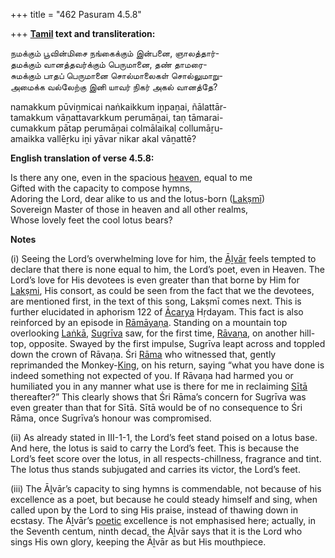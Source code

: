 +++
title = "462 Pasuram 4.5.8"

+++
**[Tamil](/definition/tamil#history "show Tamil definitions") text and transliteration:**

நமக்கும் பூவின்மிசை நங்கைக்கும் இன்பனை, ஞாலத்தார்-  
தமக்கும் வானத்தவர்க்கும் பெருமானை, தண் தாமரை-  
சுமக்கும் பாதப் பெருமானை சொல்மாலைகள் சொல்லுமாறு-  
அமைக்க வல்லேற்கு இனி யாவர் நிகர் அகல் வானத்தே?

namakkum pūviṉmicai naṅkaikkum iṉpaṉai, ñālattār-  
tamakkum vāṉattavarkkum perumāṉai, taṇ tāmarai-  
cumakkum pātap perumāṉai colmālaikaḷ collumāṟu-  
amaikka vallēṟku iṉi yāvar nikar akal vāṉattē?

**English translation of verse 4.5.8:**

Is there any one, even in the spacious [heaven](/definition/heaven#history "show heaven definitions"), equal to me  
Gifted with the capacity to compose hymns,  
Adoring the Lord, dear alike to us and the lotus-born ([Lakṣmī](/definition/lakshmi#vaishnavism "show Lakṣmī definitions"))  
Sovereign Master of those in heaven and all other realms,  
Whose lovely feet the cool lotus bears?

**Notes**

\(i\) Seeing the Lord’s overwhelming love for him, the [Āḻvār](/definition/aḻvar#vaishnavism "show Āḻvār definitions") feels tempted to declare that there is none equal to him, the Lord’s poet, even in Heaven. The Lord’s love for His devotees is even greater than that borne by Him for [Lakṣmi](/definition/lakshmi#vaishnavism "show Lakṣmi definitions"), His consort, as could be seen from the fact that we the devotees, are mentioned first, in the text of this song, Lakṣmī comes next. This is further elucidated in aphorism 122 of [Ācarya](/definition/acarya#vaishnavism "show Ācarya definitions") Hṛdayam. This fact is also reinforced by an episode in [Rāmāyaṇa](/definition/ramayana#vaishnavism "show Rāmāyaṇa definitions"). Standing on a mountain top overlooking [Laṅkā](/definition/lanka#vaishnavism "show Laṅkā definitions"), [Sugrīva](/definition/sugriva#vaishnavism "show Sugrīva definitions") saw, for the first time, [Rāvaṇa](/definition/ravana#vaishnavism "show Rāvaṇa definitions"), on another hill-top, opposite. Swayed by the first impulse, Sugrīva leapt across and toppled down the crown of Rāvaṇa. Śri [Rāma](/definition/rama#vaishnavism "show Rāma definitions") who witnessed that, gently reprimanded the Monkey-[King](/definition/king#history "show King definitions"), on his return, saying “what you have done is indeed something not expected of you. If Rāvaṇa had harmed you or humiliated you in any manner what use is there for me in reclaiming [Sītā](/definition/sita#vaishnavism "show Sītā definitions") thereafter?” This clearly shows that Śri Rāma’s concern for Sugrīva was even greater than that for Sītā. Sītā would be of no consequence to Śri Rāma, once Sugrīva’s honour was compromised.

\(ii\) As already stated in III-1-1, the Lord’s feet stand poised on a lotus base. And here, the lotus is said to carry the Lord’s feet. This is because the Lord’s feet score over the lotus, in all respects-chillness, fragrance and tint. The lotus thus stands subjugated and carries its victor, the Lord’s feet.

\(iii\) The Āḻvār’s capacity to sing hymns is commendable, not because of his excellence as a poet, but because he could steady himself and sing, when called upon by the Lord to sing His praise, instead of thawing down in ecstasy. The Āḻvār’s [poetic](/definition/poetry#history "show poetic definitions") excellence is not emphasised here; actually, in the Seventh centum, ninth decad, the Āḻvār says that it is the Lord who sings His own glory, keeping the Āḻvār as but His mouthpiece.


